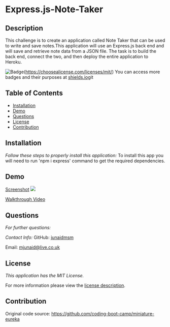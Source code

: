 # Express.js-Note-Taker
## Description
This challenge is to create an application called Note Taker that can be used to write and save notes.This application will use an Express.js back end and will save and retrieve note data from a JSON file. The task is to build the back end, connect the two, and then deploy the entire application to Heroku.


![Badge](https://img.shields.io/badge/license-MITLicense-brightorange)(https://choosealicense.com/licenses/mit/)
You can access more badges and their purposes at [shields.io](https://shields.io)git
## Table of Contents
  * [Installation](#installation)
  * [Demo](#demo)  
  * [Questions](#questions)
  * [License](#license)
  * [Contribution](#contribution)  
    
## Installation

 _Follow these steps to properly install this application:_
  To install this app you will need to run 'npm i express' command to get the required dependencies.

## Demo

[Screenshot](screenshot.png)
<image src = "Screenshot.png">


  [Walkthrough Video]()


## Questions

 _For further questions:_
  
  
  _Contact Info:_
  GitHub: [junaidmsm](https://github.com/g)

  Email: [mjunaid@live.co.uk](mailto:y)

## License

_This application has the MIT License._
      
  For more information please view the [license description](https://choosealicense.com/licenses/mit/).
  
## Contribution

Original code source: https://github.com/coding-boot-camp/miniature-eureka
    

